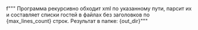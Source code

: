 f"""
Программа рекурсивно обходит xml по указанному пути, 
парсит их и составляет списки гостей в файлах без заголовков по {max_lines_count} строк. 
Результат в папке: {out_dir}"""